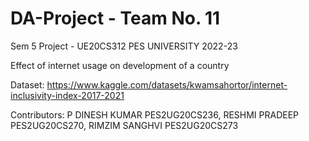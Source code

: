 # DA-Project - Team No. 11
Sem 5 Project - UE20CS312
PES UNIVERSITY 2022-23

Effect of internet usage on development of a country

Dataset: https://www.kaggle.com/datasets/kwamsahortor/internet-inclusivity-index-2017-2021

Contributors:
P DINESH KUMAR  PES2UG20CS236, RESHMI PRADEEP  PES2UG20CS270, RIMZIM SANGHVI  PES2UG20CS273
